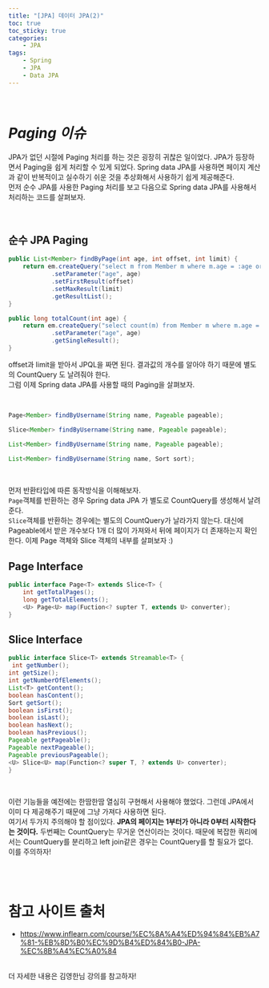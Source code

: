 ```yaml
---
title: "[JPA] 데이터 JPA(2)"
toc: true
toc_sticky: true
categories: 
    - JPA
tags:
    - Spring
    - JPA
    - Data JPA
---
```


<br>

# *Paging 이슈*
JPA가 없던 시절에 Paging 처리를 하는 것은 굉장히 귀찮은 일이었다. JPA가 등장하면서 Paging을 쉽게 처리할 수 있게 되었다. Spring data JPA를 사용하면 페이지 계산과 같이 반복적이고 실수하기 쉬운 것을 추상화해서 사용하기 쉽게 제공해준다. <br>
먼저 순수 JPA를 사용한 Paging 처리를 보고 다음으로 Spring data JPA를 사용해서 처리하는 코드를 살펴보자.

<br>

## 순수 JPA Paging

```java
public List<Member> findByPage(int age, int offset, int limit) {
    return em.createQuery("select m from Member m where m.age = :age order by m.username desc")
            .setParameter("age", age)
            .setFirstResult(offset)
            .setMaxResult(limit)
            .getResultList();
}

public long totalCount(int age) {
    return em.createQuery("select count(m) from Member m where m.age = :age", Long.class)
            .setParameter("age", age)
            .getSingleResult();
}

```


offset과 limit을 받아서 JPQL을 짜면 된다. 결과값의 개수를 알아야 하기 때문에 별도의 CountQuery 도 날려줘야 한다.<br>
그럼 이제 Spring data JPA를 사용할 때의 Paging을 살펴보자.

<br>

```java
Page<Member> findByUsername(String name, Pageable pageable);

Slice<Member> findByUsername(String name, Pageable pageable);

List<Member> findByUsername(String name, Pageable pageable);

List<Member> findByUsername(String name, Sort sort);
```

<br>

먼저 반환타입에 따른 동작방식을 이해해보자.<br> `Page`객체를 반환하는 경우 Spring data JPA 가 별도로 CountQuery를 생성해서 날려준다.<br>
`Slice`객체를 반환하는 경우에는 별도의 CountQuery가 날라가지 않는다. 대신에 Pageable에서 받은 개수보다 1개 더 많이 가져와서 뒤에 페이지가 더 존재하는지 확인한다. 이제 Page 객체와 Slice 객체의 내부를 살펴보자 :) <br>

## Page Interface
```java
public interface Page<T> extends Slice<T> {
    int getTotalPages();
    long getTotalElements();
    <U> Page<U> map(Fuction<? supter T, extends U> converter);
}
```
## Slice Interface

```java
public interface Slice<T> extends Streamable<T> {
 int getNumber();
int getSize();
int getNumberOfElements();
List<T> getContent();
boolean hasContent();
Sort getSort();
boolean isFirst();
boolean isLast();
boolean hasNext();
boolean hasPrevious();
Pageable getPageable();
Pageable nextPageable();
Pageable previousPageable();
<U> Slice<U> map(Function<? super T, ? extends U> converter); 
}
```

<br>

이런 기능들을 예전에는 한땀한땀 열심히 구현해서 사용해야 했었다. 그런데 JPA에서 이미 다 제공해주기 때문에 그냥 가져다 사용하면 된다.<br>
여기서 두가지 주의해야 할 점이있다. **JPA의 페이지는 1부터가 아니라 0부터 시작한다는 것이다.** 두번째는 CountQuery는 무거운 연산이라는 것이다. 때문에 복잡한 쿼리에서는 CountQuery를 분리하고 left join같은 경우는 CountQuery를 할 필요가 없다. 이를 주의하자!

<br>
<br>

# 참고 사이트 출처

* https://www.inflearn.com/course/%EC%8A%A4%ED%94%84%EB%A7%81-%EB%8D%B0%EC%9D%B4%ED%84%B0-JPA-%EC%8B%A4%EC%A0%84

<br>
더 자세한 내용은 김영한님 강의를 참고하자!






